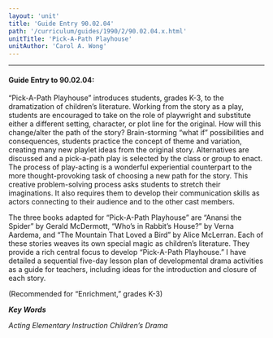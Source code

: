```yaml
---
layout: 'unit'
title: 'Guide Entry 90.02.04'
path: '/curriculum/guides/1990/2/90.02.04.x.html'
unitTitle: 'Pick-A-Path Playhouse'
unitAuthor: 'Carol A. Wong'
---
```


<body>
<hr/>
 <h4>
  Guide Entry to 90.02.04:
 </h4>
 “Pick-A-Path Playhouse” introduces students, grades K-3, to the dramatization of children’s literature. Working from the story as a play, students are encouraged to take on the role of playwright and substitute either a different setting, character, or plot line for the original. How will this change/alter the path of the story? Brain-storming “what if” possibilities and consequences, students practice the concept of theme and variation, creating many new playlet ideas from the original story. Alternatives are discussed and a pick-a-path play is selected by the class or group to enact. The process of play-acting is a wonderful experiential counterpart to the more thought-provoking task of choosing a new path for the story. This creative problem-solving process asks students to stretch their imaginations. It also requires them to develop their communication skills as actors connecting to their audience and to the other cast members.
 <p>
  The three books adapted for “Pick-A-Path Playhouse” are “Anansi the Spider” by Gerald McDermott, “Who’s in Rabbit’s House?” by Verna Aardema, and “The Mountain That Loved a Bird” by Alice McLerran. Each of these stories weaves its own special magic as children’s literature. They provide a rich central focus to develop “Pick-A-Path Playhouse.” I have detailed a sequential five-day lesson plan of developmental drama activities as a guide for teachers, including ideas for the introduction and closure of each story.
 </p>
 <p>
  (Recommended for “Enrichment,” grades K-3)
 </p>
<p>
  <b>
   <i>
    Key Words
   </i>
  </b>
  <br/>
 </p>
 <p>
  <i>
   Acting Elementary Instruction Children’s Drama
  </i>
 </p>

</body>
